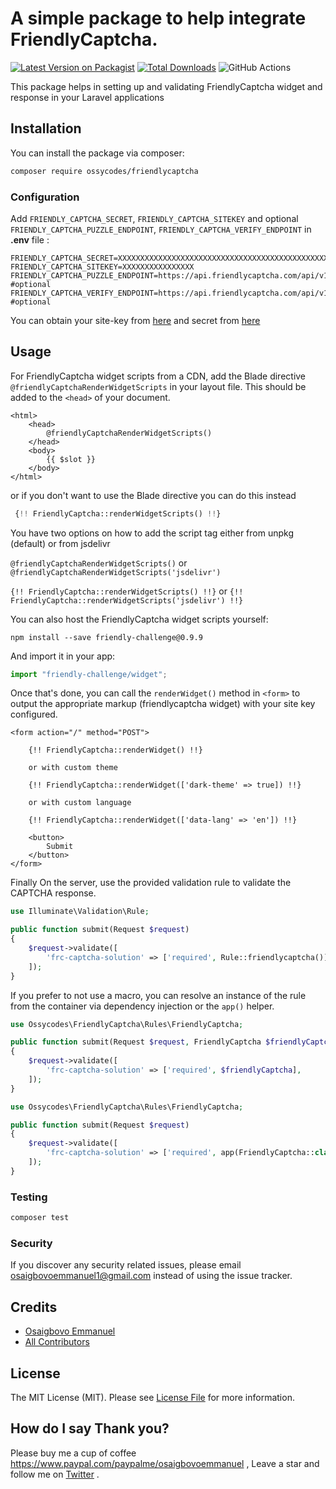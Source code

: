 # A simple package to help integrate FriendlyCaptcha.

[![Latest Version on Packagist](https://img.shields.io/packagist/v/ossycodes/friendlycaptcha.svg?style=flat-square)](https://packagist.org/packages/ossycodes/friendlycaptcha)
[![Total Downloads](https://img.shields.io/packagist/dt/ossycodes/friendlycaptcha.svg?style=flat-square)](https://packagist.org/packages/ossycodes/friendlycaptcha)
![GitHub Actions](https://github.com/ossycodes/friendlycaptcha/actions/workflows/main.yml/badge.svg)

This package helps in setting up and validating FriendlyCaptcha widget and response in your Laravel applications

## Installation

You can install the package via composer:

```bash
composer require ossycodes/friendlycaptcha
```

### Configuration

Add `FRIENDLY_CAPTCHA_SECRET`, `FRIENDLY_CAPTCHA_SITEKEY` and optional `FRIENDLY_CAPTCHA_PUZZLE_ENDPOINT`, `FRIENDLY_CAPTCHA_VERIFY_ENDPOINT` in **.env** file :

```
FRIENDLY_CAPTCHA_SECRET=XXXXXXXXXXXXXXXXXXXXXXXXXXXXXXXXXXXXXXXXXXXXXXXXXXXXXXXXXX
FRIENDLY_CAPTCHA_SITEKEY=XXXXXXXXXXXXXXXX
FRIENDLY_CAPTCHA_PUZZLE_ENDPOINT=https://api.friendlycaptcha.com/api/v1/puzzle #optional
FRIENDLY_CAPTCHA_VERIFY_ENDPOINT=https://api.friendlycaptcha.com/api/v1/siteverify #optional
```

You can obtain your site-key from [here](https://docs.friendlycaptcha.com/#/installation?id=_1-generating-a-sitekey) and secret from [here](https://apiserver-prod.friendlycaptcha.eu/dashboard/accounts/1118678876/apikeys)

## Usage

For FriendlyCaptcha widget scripts from a CDN, add the Blade directive `@friendlyCaptchaRenderWidgetScripts` in your layout file. This should be added to the `<head>` of your document.

```blade
<html>
    <head>
        @friendlyCaptchaRenderWidgetScripts()
    </head>
    <body>
        {{ $slot }}
    </body>
</html>
```

or if you don't want to use the Blade directive you can do this instead

```php
 {!! FriendlyCaptcha::renderWidgetScripts() !!}
```

You have two options on how to add the script tag either from unpkg (default) or from jsdelivr

`@friendlyCaptchaRenderWidgetScripts()`
or
`@friendlyCaptchaRenderWidgetScripts('jsdelivr')`

`{!! FriendlyCaptcha::renderWidgetScripts() !!}`
or
`{!! FriendlyCaptcha::renderWidgetScripts('jsdelivr') !!}`

You can also host the FriendlyCaptcha widget scripts yourself:

```
npm install --save friendly-challenge@0.9.9
```

And import it in your app:

```js
import "friendly-challenge/widget";
```


Once that's done, you can call the `renderWidget()` method  in `<form>` to output the appropriate markup (friendlycaptcha widget) with your site key configured.

```blade
<form action="/" method="POST">

    {!! FriendlyCaptcha::renderWidget() !!}

    or with custom theme

    {!! FriendlyCaptcha::renderWidget(['dark-theme' => true]) !!}

    or with custom language

    {!! FriendlyCaptcha::renderWidget(['data-lang' => 'en']) !!}

    <button>
        Submit
    </button>
</form>
```

Finally On the server, use the provided validation rule to validate the CAPTCHA response.

```php
use Illuminate\Validation\Rule;

public function submit(Request $request)
{
    $request->validate([
        'frc-captcha-solution' => ['required', Rule::friendlycaptcha()],
    ]);
}
```

If you prefer to not use a macro, you can resolve an instance of the rule from the container via dependency injection or the `app()` helper.

```php
use Ossycodes\FriendlyCaptcha\Rules\FriendlyCaptcha;

public function submit(Request $request, FriendlyCaptcha $friendlyCaptcha)
{
    $request->validate([
        'frc-captcha-solution' => ['required', $friendlyCaptcha],
    ]);
}
```

```php
use Ossycodes\FriendlyCaptcha\Rules\FriendlyCaptcha;

public function submit(Request $request)
{
    $request->validate([
        'frc-captcha-solution' => ['required', app(FriendlyCaptcha::class)],
    ]);
}
```

### Testing

```bash
composer test
```

### Security

If you discover any security related issues, please email osaigbovoemmanuel1@gmail.com instead of using the issue tracker.

## Credits

-   [Osaigbovo Emmanuel](https://github.com/ossycodes)
-   [All Contributors](../../contributors)

## License

The MIT License (MIT). Please see [License File](LICENSE.md) for more information.

## How do I say Thank you?

Please buy me a cup of coffee https://www.paypal.com/paypalme/osaigbovoemmanuel , Leave a star and follow me on [Twitter](https://twitter.com/ossycodes) .
